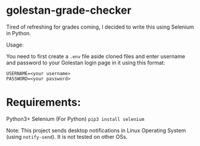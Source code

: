 # golestan-grade-checker
Tired of refreshing for grades coming, I decided to write this using Selenium in Python.

Usage:

You need to first create a `.env` file aside cloned files and enter username and password to your Golestan login page in it using this format:
```
USERNAME=<your username>
PASSWORD=<your password>
```

# Requirements:
Python3+
Selenium (For Python)  `pip3 install selenium`

Note: This project sends desktop notifications in Linux Operating System (using `notify-send`). It is not tested on other OSs.
